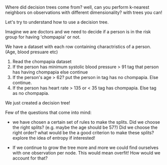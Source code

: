 Where did decision trees come from? well, can you perform k-nearest neighbors on observations with different dimensionality? with trees you can!

Let's try to understand how to use a decision tree.

Imagine we are doctors and we need to decide if a person is in the risk group for having 'chompapia' or not. 

We have a dataset with each row containing charactristics of a person. (Age, blood presuare etc)

1. Read the chompapia dataset
2. If the person has minimum systolic blood pressure > 91 tag that person has having chompapia else continue
3. If the person's age > 62? put the person in
tag has no chompapia. Else continue. 
4. If the person has heart rate > 135 or < 35 tag has 
chompapia. Else tag as no chompapia.

We just created a decision tree! 

Few of the questions that come into mind:

- we have chosen a certain set of rules to make the splits. Did we choose the right splits? (e.g. maybe the age should be 57?) Did we choose the right order? what would be the a good criterion to make these splits? explore the idea of entropy if interested! 

- If we continue to grow the tree more and more we could find ourselves with one observation per node. This would mean overfit! How would we account for that?   
  